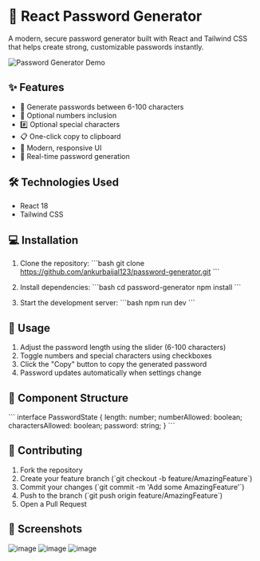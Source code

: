 # 🔐 React Password Generator

A modern, secure password generator built with React and Tailwind CSS that helps create strong, customizable passwords instantly.

![Password Generator Demo](https://images.unsplash.com/photo-1614064641938-3bbee52942c7?auto=format&fit=crop&q=80&w=2000&h=600)

## ✨ Features

- 🎯 Generate passwords between 6-100 characters
- 🔢 Optional numbers inclusion
- #️⃣ Optional special characters
- 📋 One-click copy to clipboard
- 🎨 Modern, responsive UI
- 🔄 Real-time password generation

## 🛠️ Technologies Used

- React 18
- Tailwind CSS

## 💻 Installation

1. Clone the repository:
\`\`\`bash
git clone https://github.com/ankurbaijal123/password-generator.git
\`\`\`

2. Install dependencies:
\`\`\`bash
cd password-generator
npm install
\`\`\`

3. Start the development server:
\`\`\`bash
npm run dev
\`\`\`

## 🎯 Usage

1. Adjust the password length using the slider (6-100 characters)
2. Toggle numbers and special characters using checkboxes
3. Click the "Copy" button to copy the generated password
4. Password updates automatically when settings change

## 🔧 Component Structure

\`\`\`
interface PasswordState {
  length: number;
  numberAllowed: boolean;
  charactersAllowed: boolean;
  password: string;
}
\`\`\`

## 🤝 Contributing

1. Fork the repository
2. Create your feature branch (\`git checkout -b feature/AmazingFeature\`)
3. Commit your changes (\`git commit -m 'Add some AmazingFeature'\`)
4. Push to the branch (\`git push origin feature/AmazingFeature\`)
5. Open a Pull Request

## 🙏 Screenshots

![image](https://github.com/user-attachments/assets/67fc229e-3b23-4f5a-a6bb-de1b8f77bd4f)
![image](https://github.com/user-attachments/assets/3cfd01ba-85ff-4e6d-b4f6-1d2cd9b15198)
![image](https://github.com/user-attachments/assets/9786877a-0a2b-40ef-8cd0-6aa27ed8730d)



